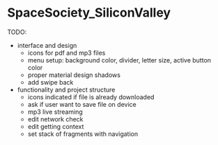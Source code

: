 # SpaceSociety_SiliconValley
TODO:
* interface and design
  - icons for pdf and mp3 files
  - menu setup: background color, divider, letter size, active button color
  - proper material design shadows
  - add swipe back
* functionality and project structure
  - icons indicated if file is already downloaded
  - ask if user want to save file on device
  - mp3 live streaming
  - edit network check
  - edit getting context
  - set stack of fragments with navigation
